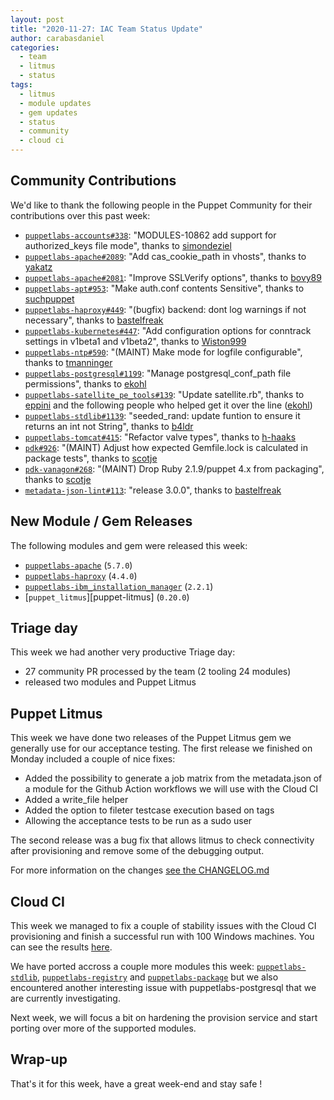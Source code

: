 ```yaml
---
layout: post
title: "2020-11-27: IAC Team Status Update"
author: carabasdaniel
categories:
  - team
  - litmus
  - status
tags:
  - litmus
  - module updates
  - gem updates
  - status
  - community
  - cloud ci
---
```


## Community Contributions

We'd like to thank the following people in the Puppet Community for their contributions over this past week:

- [`puppetlabs-accounts#338`][puppetlabs-accounts-pr-338]: "MODULES-10862 add support for authorized_keys file mode", thanks to [simondeziel][simondeziel]
- [`puppetlabs-apache#2089`][puppetlabs-apache-pr-2089]: "Add cas_cookie_path in vhosts", thanks to [yakatz][yakatz]
- [`puppetlabs-apache#2081`][puppetlabs-apache-pr-2081]: "Improve SSLVerify options", thanks to [bovy89][bovy89]
- [`puppetlabs-apt#953`][puppetlabs-apt-pr-953]: "Make auth.conf contents Sensitive", thanks to [suchpuppet][suchpuppet]
- [`puppetlabs-haproxy#449`][puppetlabs-haproxy-pr-449]: "(bugfix) backend: dont log warnings if not necessary", thanks to [bastelfreak][bastelfreak]
- [`puppetlabs-kubernetes#447`][puppetlabs-kubernetes-pr-447]: "Add configuration options for conntrack settings in v1beta1 and v1beta2", thanks to [Wiston999][Wiston999]
- [`puppetlabs-ntp#590`][puppetlabs-ntp-pr-590]: "(MAINT) Make mode for logfile configurable", thanks to [tmanninger][tmanninger]
- [`puppetlabs-postgresql#1199`][puppetlabs-postgresql-pr-1199]: "Manage postgresql_conf_path file permissions", thanks to [ekohl][ekohl]
- [`puppetlabs-satellite_pe_tools#139`][puppetlabs-satellite_pe_tools-pr-139]: "Update satellite.rb", thanks to [eppini][eppini] and the following people who helped get it over the line ([ekohl][ekohl])
- [`puppetlabs-stdlib#1139`][puppetlabs-stdlib-pr-1139]: "seeded_rand: update funtion to ensure it returns an int not String", thanks to [b4ldr][b4ldr]
- [`puppetlabs-tomcat#415`][puppetlabs-tomcat-pr-415]: "Refactor valve types", thanks to [h-haaks][h-haaks]
- [`pdk#926`][pdk-pr-926]: "(MAINT) Adjust how expected Gemfile.lock is calculated in package tests", thanks to [scotje][scotje]
- [`pdk-vanagon#268`][pdk-vanagon-pr-268]: "(MAINT) Drop Ruby 2.1.9/puppet 4.x from packaging", thanks to [scotje][scotje]
- [`metadata-json-lint#113`][metadata-json-lint-pr-113]: "release 3.0.0", thanks to [bastelfreak][bastelfreak]

## New Module / Gem Releases

The following modules and gem were released this week:

- [`puppetlabs-apache`][puppetlabs-apache] (`5.7.0`)
- [`puppetlabs-haproxy`][puppetlabs-haproxy] (`4.4.0`)
- [`puppetlabs-ibm_installation_manager`][puppetlabs-ibm_installation_manager] (`2.2.1`)
- [`puppet_litmus`][puppet-litmus] (`0.20.0`)

## Triage day

This week we had another very productive Triage day:
- 27 community PR processed by the team (2 tooling 24 modules) 
- released two modules and Puppet Litmus

## Puppet Litmus

This week we have done two releases of the Puppet Litmus gem we generally use for our acceptance testing. The first release we finished on Monday included a couple of nice fixes:
- Added the possibility to generate a job matrix from the metadata.json of a module for the Github Action workflows we will use with the Cloud CI
- Added a write_file helper 
- Added the option to fileter testcase execution based on tags
- Allowing the acceptance tests to be run as a sudo user

The second release was a bug fix that allows litmus to check connectivity after provisioning and remove some of the debugging output. 
 
For more information on the changes [see the CHANGELOG.md](https://github.com/puppetlabs/puppet_litmus/blob/main/CHANGELOG.md)

## Cloud CI

This week we managed to fix a couple of stability issues with the Cloud CI provisioning and finish a successful run with 100 Windows machines. You can see the results [here](https://github.com/puppetlabs/puppetlabs-testing/actions/runs/383528880).

We have ported accross a couple more modules this week: [`puppetlabs-stdlib`][puppetlabs-stdlib], [`puppetlabs-registry`][puppetlabs-registry] and [`puppetlabs-package`][puppetlabs-package] but we also encountered another interesting issue with puppetlabs-postgresql that we are currently investigating. 

Next week, we will focus a bit on hardening the provision service and start porting over more of the supported modules. 

## Wrap-up

That's it for this week, have a great week-end and stay safe !

  [puppet_litmus]: https://rubygems.org/gems/puppet_litmus
  [puppetlabs-stdlib]: https://github.com/puppetlabs/puppetlabs-stdlib
  [puppetlabs-registry]: https://github.com/puppetlabs/puppetlabs-registry
  [puppetlabs-package]: https://github.com/puppetlabs/puppetlabs-package
  [puppetlabs-apache]: https://github.com/puppetlabs/puppetlabs-apache
  [puppetlabs-haproxy]: https://github.com/puppetlabs/puppetlabs-haproxy
  [puppetlabs-ibm_installation_manager]: https://github.com/puppetlabs/puppetlabs-ibm_installation_manager
  [puppetlabs-accounts-pr-338]: https://github.com/puppetlabs/puppetlabs-accounts/pull/338
  [simondeziel]: https://github.com/simondeziel
  [puppetlabs-apache-pr-2089]: https://github.com/puppetlabs/puppetlabs-apache/pull/2089
  [yakatz]: https://github.com/yakatz
  [puppetlabs-apache-pr-2081]: https://github.com/puppetlabs/puppetlabs-apache/pull/2081
  [bovy89]: https://github.com/bovy89
  [puppetlabs-apt-pr-953]: https://github.com/puppetlabs/puppetlabs-apt/pull/953
  [suchpuppet]: https://github.com/suchpuppet
  [puppetlabs-haproxy-pr-449]: https://github.com/puppetlabs/puppetlabs-haproxy/pull/449
  [bastelfreak]: https://github.com/bastelfreak
  [puppetlabs-kubernetes-pr-447]: https://github.com/puppetlabs/puppetlabs-kubernetes/pull/447
  [Wiston999]: https://github.com/Wiston999
  [puppetlabs-ntp-pr-590]: https://github.com/puppetlabs/puppetlabs-ntp/pull/590
  [tmanninger]: https://github.com/tmanninger
  [puppetlabs-postgresql-pr-1199]: https://github.com/puppetlabs/puppetlabs-postgresql/pull/1199
  [ekohl]: https://github.com/ekohl
  [puppetlabs-satellite_pe_tools-pr-139]: https://github.com/puppetlabs/puppetlabs-satellite_pe_tools/pull/139
  [eppini]: https://github.com/eppini
  [puppetlabs-stdlib-pr-1139]: https://github.com/puppetlabs/puppetlabs-stdlib/pull/1139
  [b4ldr]: https://github.com/b4ldr
  [puppetlabs-tomcat-pr-415]: https://github.com/puppetlabs/puppetlabs-tomcat/pull/415
  [h-haaks]: https://github.com/h-haaks
  [pdk-pr-926]: https://github.com/puppetlabs/pdk/pull/926
  [scotje]: https://github.com/scotje
  [pdk-vanagon-pr-268]: https://github.com/puppetlabs/pdk-vanagon/pull/268
  [metadata-json-lint-pr-113]: https://github.com/voxpupuli/metadata-json-lint/pull/113

  [Adrian]:             https://github.com/adrianiurca
  [Ben]:                https://github.com/binford2k
  [Ciaran]:             https://github.com/sanfrancrisko
  [Daiana]:             https://github.com/daianamezdrea
  [Danny]:              https://github.com/carabasdaniel
  [DavidSchmitt]:       https://github.com/DavidS
  [DavidSwan]:          https://github.com/david22swan
  [Disha]:              https://github.com/Disha-maker
  [Lore]:               https://github.com/lionce
  [Michael]:            https://github.com/michaeltlombardi
  [Paula]:              https://github.com/pmcmaw
  [Sheena]:             https://github.com/sheenaajay
  [Supported Modules]:  https://puppetlabs.github.io/iac/modules/
  [Tools]:              https://puppetlabs.github.io/iac/tools/
